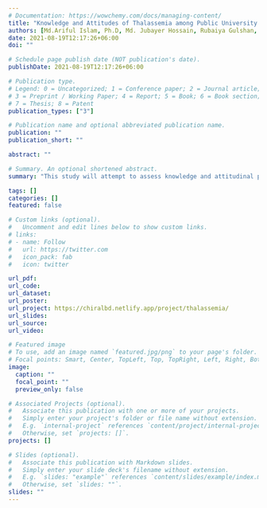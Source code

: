 ```yaml
---
# Documentation: https://wowchemy.com/docs/managing-content/
title: "Knowledge and Attitudes of Thalassemia among Public University Students in Bangladesh"
authors: [Md.Ariful Islam, Ph.D, Md. Jubayer Hossain, Rubaiya Gulshan, Sumaiya Akter Mukta, Md. Sharif Miah ]
date: 2021-08-19T12:17:26+06:00
doi: ""

# Schedule page publish date (NOT publication's date).
publishDate: 2021-08-19T12:17:26+06:00

# Publication type.
# Legend: 0 = Uncategorized; 1 = Conference paper; 2 = Journal article;
# 3 = Preprint / Working Paper; 4 = Report; 5 = Book; 6 = Book section;
# 7 = Thesis; 8 = Patent
publication_types: ["3"]

# Publication name and optional abbreviated publication name.
publication: ""
publication_short: ""

abstract: ""

# Summary. An optional shortened abstract.
summary: "This study will attempt to assess knowledge and attitudinal perceptions about thalassaemia among public university students in Bangladesh."

tags: []
categories: []
featured: false

# Custom links (optional).
#   Uncomment and edit lines below to show custom links.
# links:
# - name: Follow
#   url: https://twitter.com
#   icon_pack: fab
#   icon: twitter

url_pdf: 
url_code:
url_dataset:
url_poster:
url_project: https://chiralbd.netlify.app/project/thalassemia/
url_slides:
url_source:
url_video:

# Featured image
# To use, add an image named `featured.jpg/png` to your page's folder.
# Focal points: Smart, Center, TopLeft, Top, TopRight, Left, Right, BottomLeft, Bottom, BottomRight.
image:
  caption: ""
  focal_point: ""
  preview_only: false

# Associated Projects (optional).
#   Associate this publication with one or more of your projects.
#   Simply enter your project's folder or file name without extension.
#   E.g. `internal-project` references `content/project/internal-project/index.md`.
#   Otherwise, set `projects: []`.
projects: []

# Slides (optional).
#   Associate this publication with Markdown slides.
#   Simply enter your slide deck's filename without extension.
#   E.g. `slides: "example"` references `content/slides/example/index.md`.
#   Otherwise, set `slides: ""`.
slides: ""
---
```

